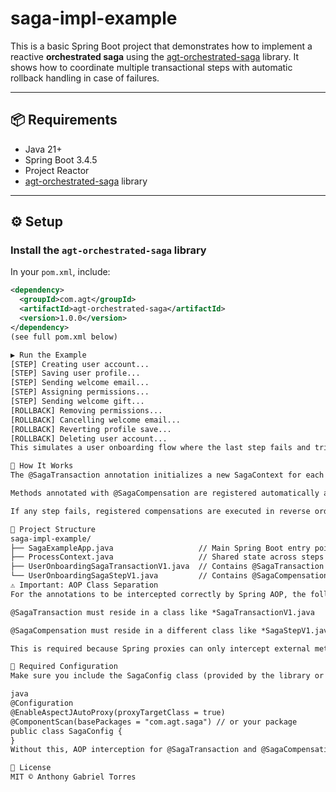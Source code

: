 # saga-impl-example

This is a basic Spring Boot project that demonstrates how to implement a reactive **orchestrated saga** using the [agt-orchestrated-saga](https://github.com/your-org/agt-orchestrated-saga) library. It shows how to coordinate multiple transactional steps with automatic rollback handling in case of failures.

---

## 📦 Requirements

- Java 21+
- Spring Boot 3.4.5
- Project Reactor
- [agt-orchestrated-saga](https://github.com/your-org/agt-orchestrated-saga) library

---

## ⚙️ Setup

### Install the `agt-orchestrated-saga` library

In your `pom.xml`, include:

```xml
<dependency>
  <groupId>com.agt</groupId>
  <artifactId>agt-orchestrated-saga</artifactId>
  <version>1.0.0</version>
</dependency>
(see full pom.xml below)

▶️ Run the Example
[STEP] Creating user account...
[STEP] Saving user profile...
[STEP] Sending welcome email...
[STEP] Assigning permissions...
[STEP] Sending welcome gift...
[ROLLBACK] Removing permissions...
[ROLLBACK] Cancelling welcome email...
[ROLLBACK] Reverting profile save...
[ROLLBACK] Deleting user account...
This simulates a user onboarding flow where the last step fails and triggers a reverse rollback of all previous steps.

🧠 How It Works
The @SagaTransaction annotation initializes a new SagaContext for each request.

Methods annotated with @SagaCompensation are registered automatically along the chain.

If any step fails, registered compensations are executed in reverse order.

📂 Project Structure
saga-impl-example/
├── SagaExampleApp.java                   // Main Spring Boot entry point
├── ProcessContext.java                   // Shared state across steps
├── UserOnboardingSagaTransactionV1.java  // Contains @SagaTransaction flow
└── UserOnboardingSagaStepV1.java         // Contains @SagaCompensation steps
⚠️ Important: AOP Class Separation
For the annotations to be intercepted correctly by Spring AOP, the following separation is mandatory:

@SagaTransaction must reside in a class like *SagaTransactionV1.java

@SagaCompensation must reside in a different class like *SagaStepV1.java

This is required because Spring proxies can only intercept external method calls between beans, not self-invocations.

🔧 Required Configuration
Make sure you include the SagaConfig class (provided by the library or implemented yourself), annotated with:

java
@Configuration
@EnableAspectJAutoProxy(proxyTargetClass = true)
@ComponentScan(basePackages = "com.agt.saga") // or your package
public class SagaConfig {
}
Without this, AOP interception for @SagaTransaction and @SagaCompensation will not work.

📄 License
MIT © Anthony Gabriel Torres
